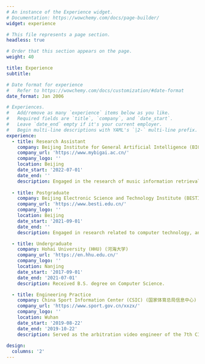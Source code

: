 ```yaml
---
# An instance of the Experience widget.
# Documentation: https://wowchemy.com/docs/page-builder/
widget: experience

# This file represents a page section.
headless: true

# Order that this section appears on the page.
weight: 40

title: Experience
subtitle:

# Date format for experience
#   Refer to https://wowchemy.com/docs/customization/#date-format
date_format: Jan 2006

# Experiences.
#   Add/remove as many `experience` items below as you like.
#   Required fields are `title`, `company`, and `date_start`.
#   Leave `date_end` empty if it's your current employer.
#   Begin multi-line descriptions with YAML's `|2-` multi-line prefix.
experience:
  - title: Research Assistant
    company: Beijing Institute for General Artificial Intelligence (BIGAI) (北京通用人工智能研究院)
    company_url: 'https://www.mybigai.ac.cn/'
    company_logo: ''
    location: Beijing
    date_start: '2022-07-01'
    date_end: ''
    description: Engaged in the research of music information retrieval.
        
  - title: Postgraduate
    company: Beijing Electronic Science and Technology Institute (BESTI) (北京电子科技学院)
    company_url: 'https://www.besti.edu.cn/'
    company_logo: ''
    location: Beijing
    date_start: '2021-09-01'
    date_end: ''
    description: Engaged in research related to computer technology, and the current research interest is computational music aesthetics.

  - title: Undergraduate
    company: Hohai University (HHU) (河海大学) 
    company_url: 'https://en.hhu.edu.cn/'
    company_logo: ''
    location: Nanjing
    date_start: '2017-09-01'
    date_end: '2021-07-01'
    description: Received B.S. degree on Computer Science.

  - title: Engineering Practice
    company: China Sport Information Center (CSIC) (国家体育总局信息中心)
    company_url: 'https://www.sport.gov.cn/xxzx/'
    company_logo: ''
    location: Wuhan
    date_start: '2019-08-22'
    date_end: '2019-10-22'
    description: Served as the arbitration video engineer of the 7th CISM Military World Games (世界第七届军人运动会).
    
design:
  columns: '2'
---
```

